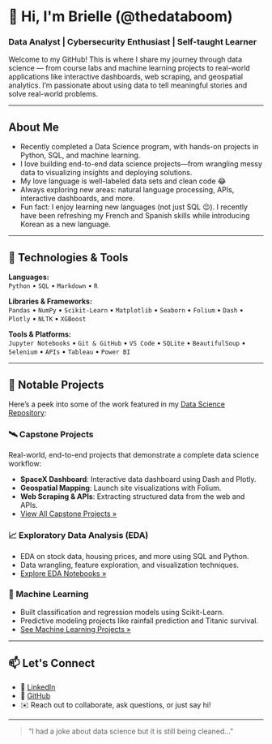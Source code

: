 <!---
blboomer18/blboomer18 is a ✨ special ✨ repository because its `README.md` (this file) appears on your GitHub profile.
You can click the Preview link to take a look at your changes.
--->
# 👋 Hi, I'm Brielle (@thedataboom)  
### Data Analyst | Cybersecurity Enthusiast | Self-taught Learner

Welcome to my GitHub! This is where I share my journey through data science — from course labs and machine learning projects to real-world applications like interactive dashboards, web scraping, and geospatial analytics. I’m passionate about using data to tell meaningful stories and solve real-world problems.

---

## About Me

- Recently completed a Data Science program, with hands-on projects in Python, SQL, and machine learning.
- I love building end-to-end data science projects—from wrangling messy data to visualizing insights and deploying solutions.
- My love language is well-labeled data sets and clean code 😂 
- Always exploring new areas: natural language processing, APIs, interactive dashboards, and more.
- Fun fact: I enjoy learning new languages (not just SQL 😉). I recently have been refreshing my French and Spanish skills while introducing Korean as a new language.
---

## 🧰 Technologies & Tools

**Languages:**  
`Python` • `SQL` • `Markdown` • `R`

**Libraries & Frameworks:**  
`Pandas` • `NumPy` • `Scikit-Learn` • `Matplotlib` • `Seaborn` • `Folium` • `Dash` • `Plotly` • `NLTK` • `XGBoost`

**Tools & Platforms:**  
`Jupyter Notebooks` • `Git & GitHub` • `VS Code` • `SQLite` • `BeautifulSoup` • `Selenium` • `APIs` • `Tableau` • `Power BI`

---

## 📂 Notable Projects

Here’s a peek into some of the work featured in my [Data Science Repository](https://github.com/thedataboom/Data-Science):

### 🛰️ Capstone Projects
Real-world, end-to-end projects that demonstrate a complete data science workflow:
- **SpaceX Dashboard**: Interactive data dashboard using Dash and Plotly.
- **Geospatial Mapping**: Launch site visualizations with Folium.
- **Web Scraping & APIs**: Extracting structured data from the web and APIs.
- [View All Capstone Projects »](https://github.com/thedataboom/Data-Science/tree/main/Capstone-Projects)

### 📈 Exploratory Data Analysis (EDA)
- EDA on stock data, housing prices, and more using SQL and Python.
- Data wrangling, feature exploration, and visualization techniques.
- [Explore EDA Notebooks »](https://github.com/thedataboom/Data-Science/tree/main/Exploratory-Data-Analysis)

### 🤖 Machine Learning
- Built classification and regression models using Scikit-Learn.
- Predictive modeling projects like rainfall prediction and Titanic survival.
- [See Machine Learning Projects »](https://github.com/thedataboom/Data-Science/tree/main/Machine-Learning)

---

## 📫 Let's Connect

- 💼 [LinkedIn](https://www.linkedin.com/in/gabrielleboomer-securedata/)
- 🐙 [GitHub](https://github.com/thedataboom)
- ✉️ Reach out to collaborate, ask questions, or just say hi!

---

> “I had a joke about data science but it is still being cleaned..."
